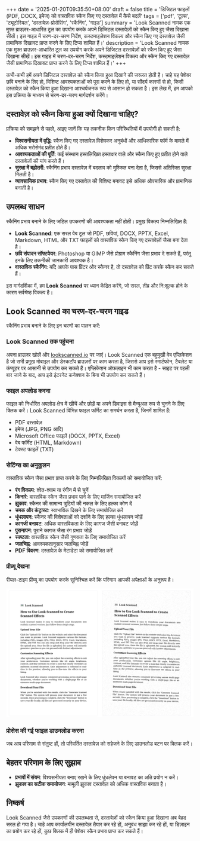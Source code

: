 +++
date = '2025-01-20T09:35:50+08:00'
draft = false
title = 'डिजिटल फाइलों (PDF, DOCX, इमेज) को वास्तविक स्कैन किए गए दस्तावेज़ में कैसे बदलें'
tags = ['pdf', 'टूल्स', 'ट्यूटोरियल', 'दस्तावेज़-प्रोसेसिंग', 'स्कैनिंग', 'गाइड']
summary = 'Look Scanned नामक एक मुफ्त ब्राउज़र-आधारित टूल का उपयोग करके अपने डिजिटल दस्तावेज़ों को स्कैन किए हुए जैसा दिखाना सीखें। इस गाइड में चरण-दर-चरण निर्देश, कस्टमाइज़ेशन विकल्प और स्कैन किए गए दस्तावेज़ जैसी प्रामाणिक दिखावट प्राप्त करने के लिए टिप्स शामिल हैं।'
description = 'Look Scanned नामक एक मुफ्त ब्राउज़र-आधारित टूल का उपयोग करके अपने डिजिटल दस्तावेज़ों को स्कैन किए हुए जैसा दिखाना सीखें। इस गाइड में चरण-दर-चरण निर्देश, कस्टमाइज़ेशन विकल्प और स्कैन किए गए दस्तावेज़ जैसी प्रामाणिक दिखावट प्राप्त करने के लिए टिप्स शामिल हैं।'
+++

कभी-कभी हमें अपने डिजिटल दस्तावेज़ को स्कैन किया हुआ दिखाने की जरूरत होती है। चाहे यह पेशेवर छवि बनाने के लिए हो, विशिष्ट आवश्यकताओं को पूरा करने के लिए हो, या सौंदर्य कारणों से हो, किसी दस्तावेज़ को स्कैन किया हुआ दिखाना आश्चर्यजनक रूप से आसान हो सकता है। इस लेख में, हम आपको इस प्रक्रिया के माध्यम से चरण-दर-चरण मार्गदर्शन करेंगे।

## दस्तावेज़ को स्कैन किया हुआ क्यों दिखाना चाहिए?

प्रक्रिया को समझने से पहले, आइए जानें कि यह तकनीक किन परिस्थितियों में उपयोगी हो सकती है:

- **विश्वसनीयता में वृद्धि**: स्कैन किए गए दस्तावेज़ विशेषकर अनुबंधों और आधिकारिक फॉर्म के मामले में अधिक भरोसेमंद प्रतीत होते हैं।
- **आवश्यकताओं की पूर्ति**: कई संस्थान हस्तलिखित हस्ताक्षर वाले और स्कैन किए हुए प्रतीत होने वाले दस्तावेज़ों की मांग करते हैं।
- **सुरक्षा में बढ़ोतरी**: स्कैनिंग प्रभाव दस्तावेज़ में बदलाव को मुश्किल बना देता है, जिससे अतिरिक्त सुरक्षा मिलती है।
- **व्यावसायिक प्रभाव**: स्कैन किए गए दस्तावेज़ की विशिष्ट बनावट इसे अधिक औपचारिक और प्रामाणिक बनाती है।

## उपलब्ध साधन

स्कैनिंग प्रभाव बनाने के लिए जटिल उपकरणों की आवश्यकता नहीं होती। प्रमुख विकल्प निम्नलिखित हैं:

- **Look Scanned**: एक सरल वेब टूल जो PDF, छवियां, DOCX, PPTX, Excel, Markdown, HTML और TXT फाइलों को वास्तविक स्कैन किए गए दस्तावेज़ों जैसा बना देता है।
- **छवि संपादन सॉफ्टवेयर**: Photoshop या GIMP जैसे प्रोग्राम स्कैनिंग जैसा प्रभाव दे सकते हैं, परंतु इनके लिए तकनीकी जानकारी आवश्यक है।
- **वास्तविक स्कैनिंग**: यदि आपके पास प्रिंटर और स्कैनर है, तो दस्तावेज़ को प्रिंट करके स्कैन कर सकते हैं।

इस मार्गदर्शिका में, हम **Look Scanned** पर ध्यान केंद्रित करेंगे, जो सरल, तीव्र और नि:शुल्क होने के कारण सर्वश्रेष्ठ विकल्प है।

## Look Scanned का चरण-दर-चरण गाइड

स्कैनिंग प्रभाव बनाने के लिए इन चरणों का पालन करें:

### Look Scanned तक पहुंचना

अपना ब्राउज़र खोलें और [lookscanned.io](https://lookscanned.io) पर जाएं। Look Scanned एक बहुमुखी वेब एप्लिकेशन है जो सभी प्रमुख मोबाइल और डेस्कटॉप ब्राउज़रों पर काम करता है, जिससे आप इसे स्मार्टफोन, टैबलेट या कंप्यूटर पर आसानी से उपयोग कर सकते हैं। एप्लिकेशन ऑफलाइन भी काम करता है - साइट पर पहली बार जाने के बाद, आप इसे इंटरनेट कनेक्शन के बिना भी उपयोग कर सकते हैं।

### फाइल अपलोड करना

फाइल को निर्धारित अपलोड क्षेत्र में खींचें और छोड़ें या अपने डिवाइस से मैन्युअल रूप से चुनने के लिए क्लिक करें। Look Scanned विभिन्न फाइल फॉर्मेट का समर्थन करता है, जिनमें शामिल हैं:

- PDF दस्तावेज़
- इमेज (JPG, PNG आदि)
- Microsoft Office फाइलें (DOCX, PPTX, Excel)
- वेब फॉर्मेट (HTML, Markdown)
- टेक्स्ट फाइलें (TXT)

### सेटिंग्स का अनुकूलन

वास्तविक स्कैन जैसा प्रभाव प्राप्त करने के लिए निम्नलिखित विकल्पों को समायोजित करें:

- **रंग विकल्प**: श्वेत-श्याम या रंगीन में से चुनें
- **किनारे**: वास्तविक स्कैन जैसा प्रभाव पाने के लिए मार्जिन समायोजित करें
- **झुकाव**: स्कैनर की सामान्य त्रुटियों की नकल के लिए हल्का कोण दें
- **चमक और कंट्रास्ट**: स्वाभाविक दिखने के लिए समायोजित करें
- **धुंधलापन**: स्कैनर की विशेषताओं को दर्शाने के लिए हल्का धुंधलापन जोड़ें
- **कागजी बनावट**: अधिक वास्तविकता के लिए कागज जैसी बनावट जोड़ें
- **पुरानापन**: पुराने कागज जैसा रंग प्रभाव जोड़ें
- **स्पष्टता**: वास्तविक स्कैन जैसी गुणवत्ता के लिए समायोजित करें
- **जलचिह्न**: आवश्यकतानुसार जलचिह्न जोड़ें
- **PDF विवरण**: दस्तावेज़ के मेटाडेटा को समायोजित करें

### प्रीव्यू देखना

रीयल-टाइम प्रीव्यू का उपयोग करके सुनिश्चित करें कि परिणाम आपकी अपेक्षाओं के अनुरूप है।

![Look Scanned का रीयल-टाइम प्रीव्यू](./look-scanned-preview.webp)

### प्रोसेस की गई फाइल डाउनलोड करना

जब आप परिणाम से संतुष्ट हों, तो परिवर्तित दस्तावेज़ को सहेजने के लिए डाउनलोड बटन पर क्लिक करें।

## बेहतर परिणाम के लिए सुझाव

- **प्रभावों में संयम**: विश्वसनीयता बनाए रखने के लिए धुंधलेपन या बनावट का अति प्रयोग न करें।
- **झुकाव का सटीक समायोजन**: मामूली झुकाव दस्तावेज़ को अधिक वास्तविक बनाता है।

## निष्कर्ष

Look Scanned जैसे उपकरणों की उपलब्धता से, दस्तावेज़ों को स्कैन किया हुआ दिखाना अब बेहद सरल हो गया है। चाहे आप कार्यालयीन दस्तावेज़ तैयार कर रहे हों, अनुबंध साझा कर रहे हों, या डिज़ाइन का प्रयोग कर रहे हों, कुछ क्लिक में ही पेशेवर स्कैन प्रभाव प्राप्त कर सकते हैं।
